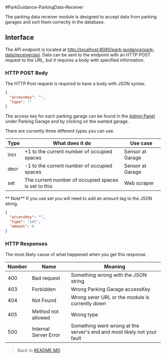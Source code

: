 #ParkGuidance-ParkingData-Receiver

The parking data receiver module is designed to accept data from parking garages and sort them correctly in the database.
## Interface

The API endpoint is located at [http://localhost:8080/park-guidance/park-data/receiver/api](http://localhost:8080/park-guidance/park-data/receiver/api).
Data can be sent to the endpoint with an HTTP POST request to the URL, but it requires a body with specified information.

### HTTP POST Body

The HTTP Post request is required to have a body with JSON syntax.

```json
{
  "accessKey": "",
  "type": ""
}
```

The access key for each parking garage can be found in the [Admin Panel](admin.md) under Parking Garage and by clicking on the wanted garage.

There are currently three different types you can use.

Type | What does it do | Use case
---- | ----------------|---------
incr    | +1 to the current number of occupied spaces           | Sensor at Garage
decr    | -1 to the current number of occupied spaces           | Sensor at Garage
set     | The current number of occupied spaces is set to this | Web scraper 
    
** Note**
If you use set you will need to add an amount tag to the JSON string.
```json
{
  "accessKey": "",
  "type": "set",
  "amount": 0
}
```

### HTTP Responses

The most likely cause of what happened when you get this response.

Number |  Name | Meaning
------ | ------| -------
400 | Bad request           | Something wrong with the JSON string
403 | Forbidden             | Wrong Parking Garage accessKey
404 | Not Found             | Wrong serer URL or the module is currently down
405 | Method not allowed    | Wrong type
500 | Internal Server Error | Something went wrong at the server's end and most likely not your fault

>Back to  [README.MD](../README.md)

